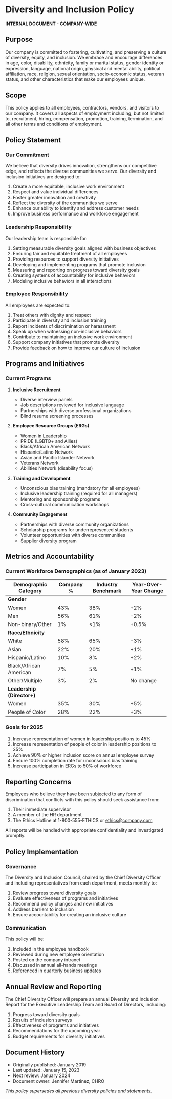 # Diversity and Inclusion Policy

**INTERNAL DOCUMENT - COMPANY-WIDE**

## Purpose

Our company is committed to fostering, cultivating, and preserving a culture of diversity, equity, and inclusion. We embrace and encourage differences in age, color, disability, ethnicity, family or marital status, gender identity or expression, language, national origin, physical and mental ability, political affiliation, race, religion, sexual orientation, socio-economic status, veteran status, and other characteristics that make our employees unique.

## Scope

This policy applies to all employees, contractors, vendors, and visitors to our company. It covers all aspects of employment including, but not limited to, recruitment, hiring, compensation, promotion, training, termination, and all other terms and conditions of employment.

## Policy Statement

### Our Commitment

We believe that diversity drives innovation, strengthens our competitive edge, and reflects the diverse communities we serve. Our diversity and inclusion initiatives are designed to:

1. Create a more equitable, inclusive work environment
2. Respect and value individual differences
3. Foster greater innovation and creativity
4. Reflect the diversity of the communities we serve
5. Enhance our ability to identify and address customer needs
6. Improve business performance and workforce engagement

### Leadership Responsibility

Our leadership team is responsible for:

1. Setting measurable diversity goals aligned with business objectives
2. Ensuring fair and equitable treatment of all employees
3. Providing resources to support diversity initiatives
4. Developing and implementing programs that promote inclusion
5. Measuring and reporting on progress toward diversity goals
6. Creating systems of accountability for inclusive behaviors
7. Modeling inclusive behaviors in all interactions

### Employee Responsibility

All employees are expected to:

1. Treat others with dignity and respect
2. Participate in diversity and inclusion training
3. Report incidents of discrimination or harassment
4. Speak up when witnessing non-inclusive behaviors
5. Contribute to maintaining an inclusive work environment
6. Support company initiatives that promote diversity
7. Provide feedback on how to improve our culture of inclusion

## Programs and Initiatives

### Current Programs

1. **Inclusive Recruitment**

   - Diverse interview panels
   - Job descriptions reviewed for inclusive language
   - Partnerships with diverse professional organizations
   - Blind resume screening processes

2. **Employee Resource Groups (ERGs)**

   - Women in Leadership
   - PRIDE (LGBTQ+ and Allies)
   - Black/African American Network
   - Hispanic/Latino Network
   - Asian and Pacific Islander Network
   - Veterans Network
   - Abilities Network (disability focus)

3. **Training and Development**

   - Unconscious bias training (mandatory for all employees)
   - Inclusive leadership training (required for all managers)
   - Mentoring and sponsorship programs
   - Cross-cultural communication workshops

4. **Community Engagement**
   - Partnerships with diverse community organizations
   - Scholarship programs for underrepresented students
   - Volunteer opportunities with diverse communities
   - Supplier diversity program

## Metrics and Accountability

### Current Workforce Demographics (as of January 2023)

| Demographic Category       | Company % | Industry Benchmark | Year-Over-Year Change |
| -------------------------- | --------- | ------------------ | --------------------- |
| **Gender**                 |           |                    |                       |
| Women                      | 43%       | 38%                | +2%                   |
| Men                        | 56%       | 61%                | -2%                   |
| Non-binary/Other           | 1%        | <1%                | +0.5%                 |
| **Race/Ethnicity**         |           |                    |                       |
| White                      | 58%       | 65%                | -3%                   |
| Asian                      | 22%       | 20%                | +1%                   |
| Hispanic/Latino            | 10%       | 8%                 | +2%                   |
| Black/African American     | 7%        | 5%                 | +1%                   |
| Other/Multiple             | 3%        | 2%                 | No change             |
| **Leadership (Director+)** |           |                    |                       |
| Women                      | 35%       | 30%                | +5%                   |
| People of Color            | 28%       | 22%                | +3%                   |

### Goals for 2025

1. Increase representation of women in leadership positions to 45%
2. Increase representation of people of color in leadership positions to 35%
3. Achieve 90% or higher inclusion score on annual employee survey
4. Ensure 100% completion rate for unconscious bias training
5. Increase participation in ERGs to 50% of workforce

## Reporting Concerns

Employees who believe they have been subjected to any form of discrimination that conflicts with this policy should seek assistance from:

1. Their immediate supervisor
2. A member of the HR department
3. The Ethics Hotline at 1-800-555-ETHICS or ethics@company.com

All reports will be handled with appropriate confidentiality and investigated promptly.

## Policy Implementation

### Governance

The Diversity and Inclusion Council, chaired by the Chief Diversity Officer and including representatives from each department, meets monthly to:

1. Review progress toward diversity goals
2. Evaluate effectiveness of programs and initiatives
3. Recommend policy changes and new initiatives
4. Address barriers to inclusion
5. Ensure accountability for creating an inclusive culture

### Communication

This policy will be:

1. Included in the employee handbook
2. Reviewed during new employee orientation
3. Posted on the company intranet
4. Discussed in annual all-hands meetings
5. Referenced in quarterly business updates

## Annual Review and Reporting

The Chief Diversity Officer will prepare an annual Diversity and Inclusion Report for the Executive Leadership Team and Board of Directors, including:

1. Progress toward diversity goals
2. Results of inclusion surveys
3. Effectiveness of programs and initiatives
4. Recommendations for the upcoming year
5. Budget requirements for diversity initiatives

## Document History

- Originally published: January 2019
- Last updated: January 15, 2023
- Next review: January 2024
- Document owner: Jennifer Martinez, CHRO

_This policy supersedes all previous diversity policies and statements._
